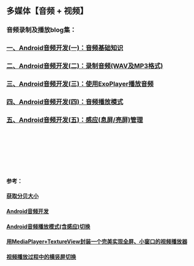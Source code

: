 ## 多媒体【音频 + 视频】

### 音频录制及播放blog集：
### [一、Android音频开发(一)：音频基础知识](https://blog.csdn.net/u012440207/article/details/121717746)
### [二、Android音频开发(二)：录制音频(WAV及MP3格式)](https://blog.csdn.net/u012440207/article/details/121719075)
### [三、Android音频开发(三)：使用ExoPlayer播放音频](https://blog.csdn.net/u012440207/article/details/121722809)
### [四、Android音频开发(四)：音频播放模式](https://blog.csdn.net/u012440207/article/details/121725566)
### [五、Android音频开发(五)：感应(息屏/亮屏)管理](https://blog.csdn.net/u012440207/article/details/121726009)


<br></br>
<br></br>
<br></br>
####  参考：
#### [获取分贝大小](https://cxyzjd.com/article/lhmin5200/65632915)
#### [Android音频开发](https://github.com/zhaolewei/ZlwAudioRecorder)
#### [Android音频播放模式(含感应)切换](https://blog.csdn.net/u010936731/article/details/70599482/?utm_medium=distribute.pc_relevant.none-task-blog-2~default~baidujs_title~default-0.highlightwordscore&spm=1001.2101.3001.4242.1)
#### [用MediaPlayer+TextureView封装一个完美实现全屏、小窗口的视频播放器](https://www.jianshu.com/p/420f7b14d6f6)
#### [视频播放过程中的横竖屏切换](https://loody.github.io/2016/05/26/%E8%A7%86%E9%A2%91%E6%92%AD%E6%94%BE%E8%BF%87%E7%A8%8B%E4%B8%AD%E7%9A%84%E6%A8%AA%E7%AB%96%E5%B1%8F%E5%88%87%E6%8D%A2/)


